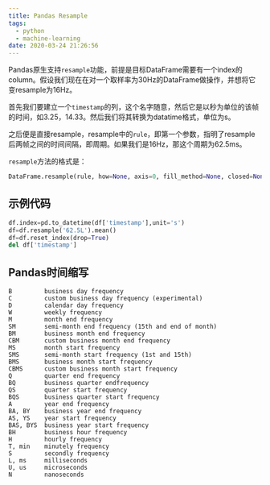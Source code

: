 ```yaml
---
title: Pandas Resample
tags:
  - python
  - machine-learning
date: 2020-03-24 21:26:56
---
```



Pandas原生支持`resample`功能，前提是目标DataFrame需要有一个index的column。假设我们现在在对一个取样率为30Hz的DataFrame做操作，并想将它变resample为16Hz。

首先我们要建立一个`timestamp`的列，这个名字随意，然后它是以秒为单位的该帧的时间，如3.25，14.33。然后我们将其转换为datatime格式，单位为s。

<!-- more -->

之后便是直接resample，resample中的`rule`，即第一个参数，指明了resample后两帧之间的时间间隔，即周期。如果我们是16Hz，那这个周期为62.5ms。

`resample`方法的格式是：

```python
DataFrame.resample(rule, how=None, axis=0, fill_method=None, closed=None, label=None, convention='start',kind=None, loffset=None, limit=None, base=0)
```

## 示例代码

```python
df.index=pd.to_datetime(df['timestamp'],unit='s')
df=df.resample('62.5L').mean()
df=df.reset_index(drop=True)
del df['timestamp']
```

## Pandas时间缩写

```
B         business day frequency
C         custom business day frequency (experimental)
D         calendar day frequency
W         weekly frequency
M         month end frequency
SM        semi-month end frequency (15th and end of month)
BM        business month end frequency
CBM       custom business month end frequency
MS        month start frequency
SMS       semi-month start frequency (1st and 15th)
BMS       business month start frequency
CBMS      custom business month start frequency
Q         quarter end frequency
BQ        business quarter endfrequency
QS        quarter start frequency
BQS       business quarter start frequency
A         year end frequency
BA, BY    business year end frequency
AS, YS    year start frequency
BAS, BYS  business year start frequency
BH        business hour frequency
H         hourly frequency
T, min    minutely frequency
S         secondly frequency
L, ms     milliseconds
U, us     microseconds
N         nanoseconds
```

